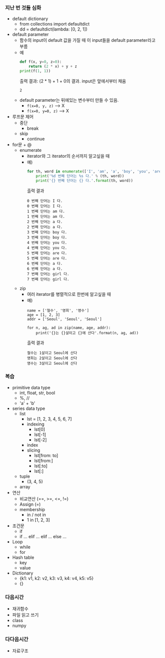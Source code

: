 ### 지난 번 것들 심화
- default dictionary
    - from collections import defaultdict
    - dd = defaultdict(lambda: [0, 2, 1])  
- default parameter
    - 함수의 input이 default 값을 가질 때 이 input들을 default parameter라고 부름
    - 예
        ```python
        def f(x, y=0, z=0):
            return (2 * x) + y + z
        print(f(1, 1))
        ```
        출력 결과: (2 * 1) + 1 + 0의 결과. input은 앞에서부터 채움
        ```
        2 
        ```
    - default parameter는 뒤에있는 변수부터 만들 수 있음.
        - ```f(x=0, y, z)``` --> X
        - ```f(x=0, y=0, z)``` --> X
- 루프문 제어
    - 중단
        - break
    - skip
        - continue
- for문 + @
    - enumerate
        - iterator와 그 iterator의 순서까지 알고싶을 때
        - 예)
            ```python
            for th, word in enumerate(['I', 'am', 'a', 'boy', 'you', 'are', 'a', 'girl']):
                print('%d 번째 단어는 %s 다.' % (th, word))
                print('{} 번째 단어는 {} 다.'.format(th, word))
            ```
            출력 결과
            ```
            0 번째 단어는 I 다.
            0 번째 단어는 I 다.
            1 번째 단어는 am 다.
            1 번째 단어는 am 다.
            2 번째 단어는 a 다.
            2 번째 단어는 a 다.
            3 번째 단어는 boy 다.
            3 번째 단어는 boy 다.
            4 번째 단어는 you 다.
            4 번째 단어는 you 다.
            5 번째 단어는 are 다.
            5 번째 단어는 are 다.
            6 번째 단어는 a 다.
            6 번째 단어는 a 다.
            7 번째 단어는 girl 다.
            7 번째 단어는 girl 다.
            ```
    - zip
        - 여러 iterator를 병렬적으로 한번에 알고싶을 때
        - 예)
            ```
            name = ['철수', '영희', '영수']
            age = [1, 2, 3]
            addr = ['Seoul', 'Seoul', 'Seoul']

            for n, ag, ad in zip(name, age, addr):
                print('{}는 {}살이고 {}에 산다'.format(n, ag, ad))
            ```
            출력 결과
            ```
            철수는 1살이고 Seoul에 산다
            영희는 2살이고 Seoul에 산다
            영수는 3살이고 Seoul에 산다
            ```


### 복습
- primitive data type
    - int, float, str, bool
    - %, //
    - 'a' + 'b' 
- series data type
    - list
        - lst = [1, 2, 3, 4, 5, 6, 7]
        - indexing
            - lst[0]
            - lst[-1]
            - lst[-2]
        - index
        - slicing
            - lst[from: to]
            - lst[from:]
            - lst[:to]
            - lst[:]
    - tuple
        - (3, 4, 5)
    - array
- 연산
    - 비교연산 (==, >=, <=, !=)
    - Assign (=)
    - membership
        - in / not in
        - 1 in [1, 2, 3]
- 조건문
    - if
    - if ... elif ... elif ... else ...
- Loop
    - while
    - for
- Hash table
    - key
    - value
- Dictionary
    - {k1: v1, k2: v2, k3: v3, k4: v4, k5: v5}
    - {}

### 다음시간
- 재귀함수
- 파일 읽고 쓰기
- class
- numpy

### 다다음시간
- 자료구조


